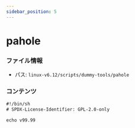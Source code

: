 ```yaml
---
sidebar_position: 5
---
```

# pahole

### ファイル情報

- パス: `linux-v6.12/scripts/dummy-tools/pahole`

### コンテンツ

```txt
#!/bin/sh
# SPDX-License-Identifier: GPL-2.0-only

echo v99.99

```
